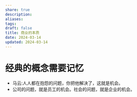 ```yaml
---
share: true
description: 
aliases: 
tags: 
draft: false
title: 商业的本质
date: 2024-03-14
updated: 2024-03-14
---
```

# 经典的概念需要记忆
- 马云:人人都在抱怨的问题，你把他解决了，这就是机会。
- 公司的问题，就是员工的机会。社会的问题，就是企业的机会。